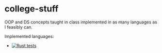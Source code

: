 # college-stuff

OOP and DS concepts taught in class implemented in as many languages as I feasibly can.

Implemented languages:
- [![Rust tests](https://github.com/msfjarvis/college-stuff/workflows/Rust/badge.svg)](https://github.com/msfjarvis/college-stuff/actions)
